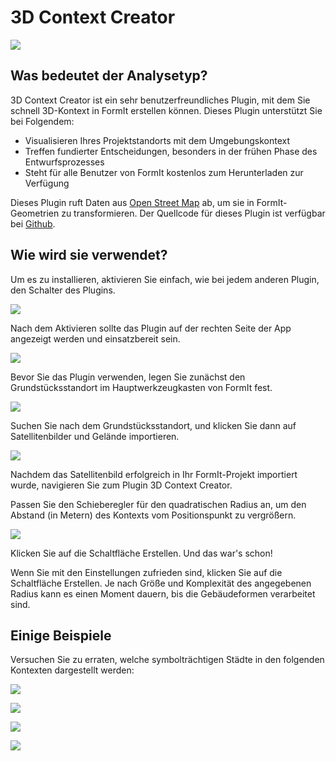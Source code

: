 # 3D Context Creator

![](../../.gitbook/assets/contextcreator1.gif)

## Was bedeutet der Analysetyp?

3D Context Creator ist ein sehr benutzerfreundliches Plugin, mit dem Sie schnell 3D-Kontext in FormIt erstellen können. Dieses Plugin unterstützt Sie bei Folgendem:

* Visualisieren Ihres Projektstandorts mit dem Umgebungskontext
* Treffen fundierter Entscheidungen, besonders in der frühen Phase des Entwurfsprozesses
* Steht für alle Benutzer von FormIt kostenlos zum Herunterladen zur Verfügung&#x20;

Dieses Plugin ruft Daten aus [Open Street Map](https://www.openstreetmap.org/about) ab, um sie in FormIt-Geometrien zu transformieren. Der Quellcode für dieses Plugin ist verfügbar bei [Github](https://github.com/matterlab-co/FormIt-Context-Plugin).&#x20;

## Wie wird sie verwendet?

Um es zu installieren, aktivieren Sie einfach, wie bei jedem anderen Plugin, den Schalter des Plugins.

![](../../.gitbook/assets/contextcreator3.png)

Nach dem Aktivieren sollte das Plugin auf der rechten Seite der App angezeigt werden und einsatzbereit sein.

![](../../.gitbook/assets/formitUI.PNG)

Bevor Sie das Plugin verwenden, legen Sie zunächst den Grundstücksstandort im Hauptwerkzeugkasten von FormIt fest.

![](<../../.gitbook/assets/image (76).png>)

Suchen Sie nach dem Grundstücksstandort, und klicken Sie dann auf Satellitenbilder und Gelände importieren.

![](<../../.gitbook/assets/image (77).png>)

Nachdem das Satellitenbild erfolgreich in Ihr FormIt-Projekt importiert wurde, navigieren Sie zum Plugin 3D Context Creator.

Passen Sie den Schieberegler für den quadratischen Radius an, um den Abstand (in Metern) des Kontexts vom Positionspunkt zu vergrößern.

![](../../.gitbook/assets/contextcreator7.png)

Klicken Sie auf die Schaltfläche Erstellen. Und das war's schon!

Wenn Sie mit den Einstellungen zufrieden sind, klicken Sie auf die Schaltfläche Erstellen. Je nach Größe und Komplexität des angegebenen Radius kann es einen Moment dauern, bis die Gebäudeformen verarbeitet sind.

## **Einige Beispiele**

Versuchen Sie zu erraten, welche symbolträchtigen Städte in den folgenden Kontexten dargestellt werden:

![](<../../.gitbook/assets/image (2).png>)

![](<../../.gitbook/assets/image (34).png>)

![](<../../.gitbook/assets/image (13).png>)

![](<../../.gitbook/assets/image (59).png>)
